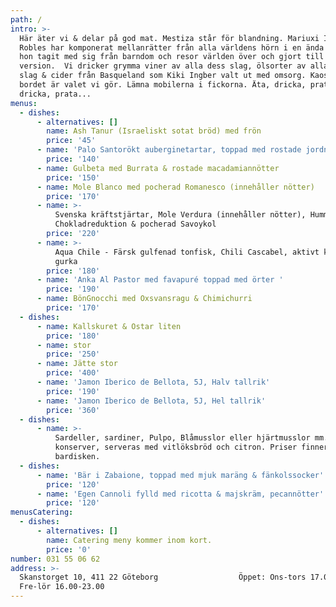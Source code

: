 ```yaml
---
path: /
intro: >-
  Här äter vi & delar på god mat. Mestiza står för blandning. Mariuxi Ingber
  Robles har komponerat mellanrätter från alla världens hörn i en ända röra som
  hon tagit med sig från barndom och resor världen över och gjort till sin egna
  version.  Vi dricker grymma viner av alla dess slag, ölsorter av alla dess
  slag & cider från Basqueland som Kiki Ingber valt ut med omsorg. Kaos på
  bordet är valet vi gör. Lämna mobilerna i fickorna. Äta, dricka, prata, äta
  dricka, prata...
menus:
  - dishes:
      - alternatives: []
        name: Ash Tanur (Israeliskt sotat bröd) med frön
        price: '45'
      - name: 'Palo Santorökt auberginetartar, toppad med rostade jordnötter'
        price: '140'
      - name: Gulbeta med Burrata & rostade macadamiannötter
        price: '150'
      - name: Mole Blanco med pocherad Romanesco (innehåller nötter)
        price: '170'
      - name: >-
          Svenska kräftstjärtar, Mole Verdura (innehåller nötter), Hummer och
          Chokladreduktion & pocherad Savoykol
        price: '220'
      - name: >-
          Aqua Chile - Färsk gulfenad tonfisk, Chili Cascabel, aktivt kol &
          gurka
        price: '180'
      - name: 'Anka Al Pastor med favapuré toppad med örter '
        price: '190'
      - name: BönGnocchi med Oxsvansragu & Chimichurri
        price: '170'
  - dishes:
      - name: Kallskuret & Ostar liten
        price: '180'
      - name: stor
        price: '250'
      - name: Jätte stor
        price: '400'
      - name: 'Jamon Iberico de Bellota, 5J, Halv tallrik'
        price: '190'
      - name: 'Jamon Iberico de Bellota, 5J, Hel tallrik'
        price: '360'
  - dishes:
      - name: >-
          Sardeller, sardiner, Pulpo, Blåmusslor eller hjärtmusslor mm. i
          konserver, serveras med vitlöksbröd och citron. Priser finner ni på
          bardisken.
  - dishes:
      - name: 'Bär i Zabaione, toppad med mjuk maräng & fänkolssocker'
        price: '120'
      - name: 'Egen Cannoli fylld med ricotta & majskräm, pecannötter'
        price: '120'
menusCatering:
  - dishes:
      - alternatives: []
        name: Catering meny kommer inom kort.
        price: '0'
number: 031 55 06 62
address: >-
  Skanstorget 10, 411 22 Göteborg                  Öppet: Ons-tors 17.00-23.00,
  Fre-lör 16.00-23.00
---
```


